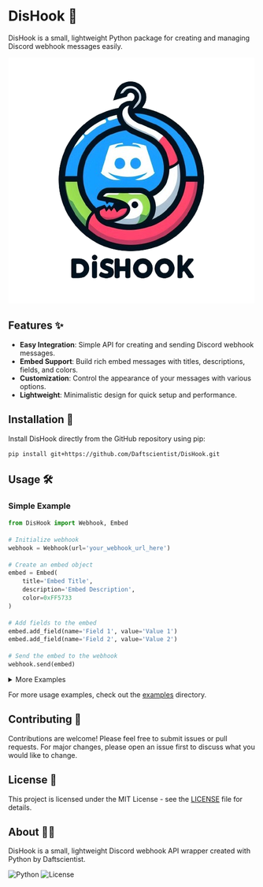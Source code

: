 # DisHook 🎣

DisHook is a small, lightweight Python package for creating and managing Discord webhook messages easily.

![DisHook Logo](https://github.com/Daftscientist/DisHook/raw/main/assets/logo.png)

## Features ✨

- **Easy Integration**: Simple API for creating and sending Discord webhook messages.
- **Embed Support**: Build rich embed messages with titles, descriptions, fields, and colors.
- **Customization**: Control the appearance of your messages with various options.
- **Lightweight**: Minimalistic design for quick setup and performance.

## Installation 🚀

Install DisHook directly from the GitHub repository using pip:

```bash
pip install git+https://github.com/Daftscientist/DisHook.git
```

## Usage 🛠️

### Simple Example

```python
from DisHook import Webhook, Embed

# Initialize webhook
webhook = Webhook(url='your_webhook_url_here')

# Create an embed object
embed = Embed(
    title='Embed Title',
    description='Embed Description',
    color=0xFF5733
)

# Add fields to the embed
embed.add_field(name='Field 1', value='Value 1')
embed.add_field(name='Field 2', value='Value 2')

# Send the embed to the webhook
webhook.send(embed)
```

<details>
  <summary>More Examples</summary>

#### Sending a Message

```python
from DisHook import Webhook

webhook = Webhook(url='your_webhook_url_here')
webhook.send(content='Hello, world!')
```

#### Using Embeds

```python
from DisHook import Webhook, Embed

webhook = Webhook(url='your_webhook_url_here')
embed = Embed(
    title='Sample Embed',
    description='This is an example embed.',
    color=0x00FF00
)
embed.add_field(name='Field 1', value='Some value')
embed.add_field(name='Field 2', value='Another value')
webhook.send(embed=embed)
```

</details>

For more usage examples, check out the [examples](examples) directory.

## Contributing 🤝

Contributions are welcome! Please feel free to submit issues or pull requests. For major changes, please open an issue first to discuss what you would like to change.

## License 📜

This project is licensed under the MIT License - see the [LICENSE](LICENSE) file for details.

## About 👨‍💻

DisHook is a small, lightweight Discord webhook API wrapper created with Python by Daftscientist.

![Python](https://img.shields.io/badge/Python-3776AB?style=for-the-badge&logo=python&logoColor=white)
![License](https://img.shields.io/github/license/Daftscientist/DisHook?style=for-the-badge)
